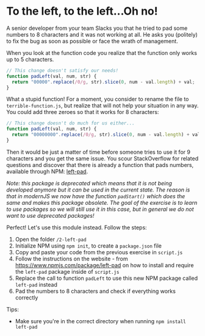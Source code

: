 # To the left, to the left...Oh no!

A senior developer from your team Slacks you that he tried to pad some numbers to 8 characters and it was not working at all. He asks you (politely) to fix the bug as soon as possible or face the wrath of management.

When you look at the function code you realize that the function only works up to 5 characters.

```javascript
// This change doesn't satisfy our needs!
function padLeft(val, num, str) {
  return "00000".replace(/0/g, str).slice(0, num - val.length) + val;
}
```

What a stupid function! For a moment, you consider to rename the file to `terrible-function.js`, but realize that will not help your situation in any way. You could add three zeroes so that it works for 8 characters:

```javascript
// This change doesn't do much for us either...
function padLeft(val, num, str) {
  return "00000000".replace(/0/g, str).slice(0, num - val.length) + val;
}
```

Then it would be just a matter of time before someone tries to use it for 9 characters and you get the same issue. You scour StackOverflow for related questions and discover that there is already a function that pads numbers, available through NPM: [left-pad](https://www.npmjs.com/package/left-pad).

_Note: this package is deprecated which means that it is not being developed anymore but it can be used in the current state. The reason is that in modernJS we now have the function `padStart()` which does the same and makes this package obsolete. The goal of the exercise is to learn to use packages so we will still use it in this case, but in general we do not want to use deprecated packages!_

Perfect! Let's use this module instead. Follow the steps:

1. Open the folder `/2-left-pad`
2. Initialize NPM using `npm init`, to create a `package.json` file
3. Copy and paste your code from the previous exercise in `script.js`
4. Follow the instructions on the website - from https://www.npmjs.com/package/left-pad on how to install and require the `left-pad` package inside of `script.js`
5. Replace the call to function `padLeft` to use this new NPM package called `left-pad` instead
6. Pad the numbers to 8 characters and check if everything works correctly

Tips:

- Make sure you're in the correct directory when running `npm install left-pad`